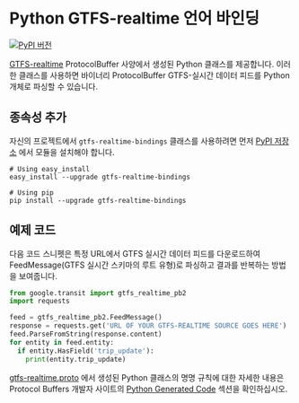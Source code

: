 # Python GTFS-realtime 언어 바인딩

[![PyPI 버전](https://badge.fury.io/py/gtfs-realtime-bindings.svg)](http://badge.fury.io/py/gtfs-realtime-bindings)

[GTFS-realtime](https://github.com/google/transit/tree/master/gtfs-realtime) ProtocolBuffer 사양에서 생성된 Python 클래스를 제공합니다. 이러한 클래스를 사용하면 바이너리 ProtocolBuffer GTFS-실시간 데이터 피드를 Python 개체로 파싱할 수 있습니다.

## 종속성 추가

자신의 프로젝트에서 `gtfs-realtime-bindings` 클래스를 사용하려면 먼저 [PyPI 저장소](https://pypi.python.org/pypi/gtfs-realtime-bindings) 에서 모듈을 설치해야 합니다.

    # Using easy_install
    easy_install --upgrade gtfs-realtime-bindings

    # Using pip
    pip install --upgrade gtfs-realtime-bindings

## 예제 코드

다음 코드 스니펫은 특정 URL에서 GTFS 실시간 데이터 피드를 다운로드하여 FeedMessage(GTFS 실시간 스키마의 루트 유형)로 파싱하고 결과를 반복하는 방법을 보여줍니다.

```python
from google.transit import gtfs_realtime_pb2
import requests

feed = gtfs_realtime_pb2.FeedMessage()
response = requests.get('URL OF YOUR GTFS-REALTIME SOURCE GOES HERE')
feed.ParseFromString(response.content)
for entity in feed.entity:
  if entity.HasField('trip_update'):
    print(entity.trip_update)
```

[gtfs-realtime.proto](https://github.com/google/transit/blob/master/gtfs-realtime/proto/gtfs-realtime.proto) 에서 생성된 Python 클래스의 명명 규칙에 대한 자세한 내용은 Protocol Buffers 개발자 사이트의 [Python Generated Code](https://developers.google.com/protocol-buffers/docs/reference/python-generated) 섹션을 확인하십시오.
